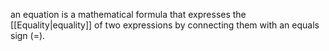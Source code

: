 an equation is a mathematical formula that expresses the [[Equality|equality]] of two expressions by connecting them with an equals sign (=).